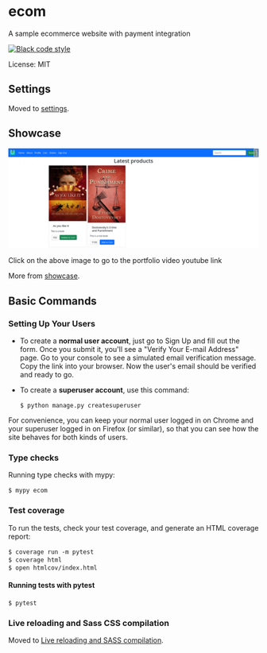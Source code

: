 # ecom

A sample ecommerce website with payment integration

[![Black code style](https://img.shields.io/badge/code%20style-black-000000.svg)](https://github.com/ambv/black)

License: MIT

## Settings

Moved to [settings](https://github.com/ryonistic/ecom/tree/main/ecom/config/settings).

## Showcase
[![Django eCommerce website](https://github.com/ryonistic/ecom/blob/main/ecom/showcase/home.png?raw=true)](https://youtu.be/eGP8SJQ3nOs "Django eCommerce website with stripe integration Portfolio project")

Click on the above image to go to the portfolio video youtube link

More from [showcase](https://github.com/ryonistic/ecom/tree/main/ecom/showcase).

## Basic Commands

### Setting Up Your Users

-   To create a **normal user account**, just go to Sign Up and fill out the form. Once you submit it, you'll see a "Verify Your E-mail Address" page. Go to your console to see a simulated email verification message. Copy the link into your browser. Now the user's email should be verified and ready to go.

-   To create a **superuser account**, use this command:

        $ python manage.py createsuperuser

For convenience, you can keep your normal user logged in on Chrome and your superuser logged in on Firefox (or similar), so that you can see how the site behaves for both kinds of users.

### Type checks

Running type checks with mypy:

    $ mypy ecom

### Test coverage

To run the tests, check your test coverage, and generate an HTML coverage report:

    $ coverage run -m pytest
    $ coverage html
    $ open htmlcov/index.html

#### Running tests with pytest

    $ pytest

### Live reloading and Sass CSS compilation

Moved to [Live reloading and SASS compilation](https://cookiecutter-django.readthedocs.io/en/latest/developing-locally.html#sass-compilation-live-reloading).
